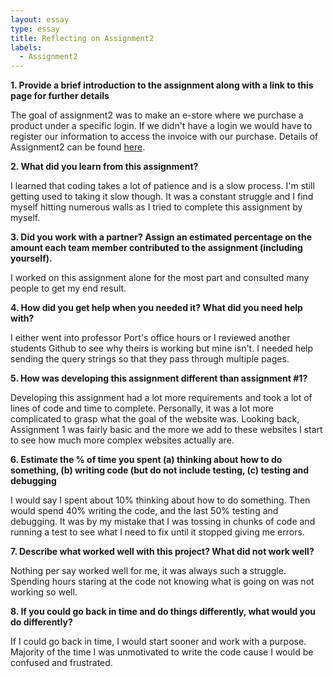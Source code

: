 ```yaml
---
layout: essay
type: essay
title: Reflecting on Assignment2
labels:
  - Assignment2
---
```

**1. Provide a brief introduction to the assignment along with a link to this page for further details**

The goal of assignment2 was to make an e-store where we purchase a product under a specific login. If we didn't have a login we would have to register our information to access the invoice with our purchase. Details of Assignment2 can be found [here](https://dport96.github.io/ITM352/morea/150.Assignment2/experience-Assignment2.html).

**2. What did you learn from this assignment?**

I learned that coding takes a lot of patience and is a slow process. I'm still getting used to taking it slow though. It was a constant struggle and I find myself hitting numerous walls as I tried to complete this assignment by myself. 

**3. Did you work with a partner? Assign an estimated percentage on the amount each team member contributed to the assignment (including yourself).**

I worked on this assignment alone for the most part and consulted many people to get my end result.

**4. How did you get help when you needed it? What did you need help with?**

I either went into professor Port's office hours or I reviewed another students Github to see why theirs is working but mine isn't. I needed help sending the query strings so that they pass through multiple pages.

**5. How was developing this assignment different than assignment #1?**

Developing this assignment had a lot more requirements and took a lot of lines of code and time to complete. Personally, it was a lot more complicated to grasp what the goal of the website was. Looking back, Assignment 1 was fairly basic and the more we add to these websites I start to see how much more complex websites actually are.

**6. Estimate the % of time you spent (a) thinking about how to do something, (b) writing code (but do not include testing, (c) testing and debugging**

I would say I spent about 10% thinking about how to do something. Then would spend 40% writing the code, and the last 50% testing and debugging. It was by my mistake that I was tossing in chunks of code and running a test to see what I need to fix until it stopped giving me errors.

**7. Describe what worked well with this project? What did not work well?**

Nothing per say worked well for me, it was always such a struggle. Spending hours staring at the code not knowing what is going on was not working so well.

**8. If you could go back in time and do things differently, what would you do differently?**

If I could go back in time, I would start sooner and work with a purpose. Majority of the time I was unmotivated to write the code cause I would be confused and frustrated.
